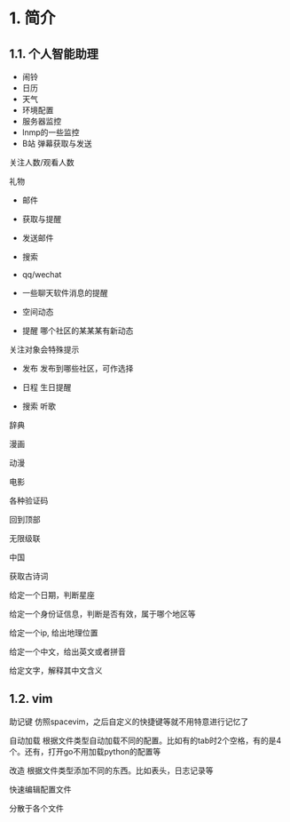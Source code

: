 # 1. 简介
## 1.1. 个人智能助理

* 闹铃
* 日历
* 天气
* 环境配置
* 服务器监控
* lnmp的一些监控
* B站
弹幕获取与发送

关注人数/观看人数

礼物

* 邮件

* 获取与提醒

* 发送邮件

* 搜索

* qq/wechat

* 一些聊天软件消息的提醒

* 空间动态

* 提醒
哪个社区的某某某有新动态

关注对象会特殊提示

* 发布
发布到哪些社区，可作选择

* 日程
生日提醒

* 搜索
听歌

辞典

漫画

动漫

电影

各种验证码

回到顶部

无限级联

中国

获取古诗词

给定一个日期，判断星座

给定一个身份证信息，判断是否有效，属于哪个地区等

给定一个ip, 给出地理位置

给定一个中文，给出英文或者拼音

给定文字，解释其中文含义

## 1.2. vim
助记键 仿照spacevim，之后自定义的快捷键等就不用特意进行记忆了

自动加载 根据文件类型自动加载不同的配置。比如有的tab时2个空格，有的是4个。还有，打开go不用加载python的配置等

改造 根据文件类型添加不同的东西。比如表头，日志记录等

快速编辑配置文件

分散于各个文件